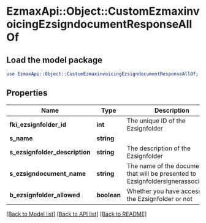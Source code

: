 # EzmaxApi::Object::CustomEzmaxinvoicingEzsigndocumentResponseAllOf

## Load the model package
```perl
use EzmaxApi::Object::CustomEzmaxinvoicingEzsigndocumentResponseAllOf;
```

## Properties
Name | Type | Description | Notes
------------ | ------------- | ------------- | -------------
**fki_ezsignfolder_id** | **int** | The unique ID of the Ezsignfolder | 
**s_name** | **string** |  | 
**s_ezsignfolder_description** | **string** | The description of the Ezsignfolder | 
**s_ezsigndocument_name** | **string** | The name of the document that will be presented to Ezsignfoldersignerassociations | 
**b_ezsignfolder_allowed** | **boolean** | Whether you have access to the Ezsignfolder or not | 

[[Back to Model list]](../README.md#documentation-for-models) [[Back to API list]](../README.md#documentation-for-api-endpoints) [[Back to README]](../README.md)



